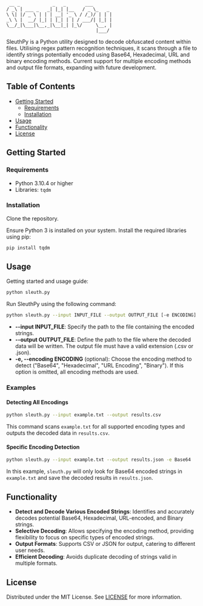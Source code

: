 ```
 __ _            _   _       ___       
/ _\ | ___ _   _| |_| |__   / _ \_   _ 
\ \| |/ _ \ | | | __| '_ \ / /_)/ | | |
_\ \ |  __/ |_| | |_| | | / ___/| |_| |
\__/_|\___|\__,_|\__|_| |_\/     \__, |
                                 |___/ 
```

SleuthPy is a Python utility designed to decode obfuscated content within files. Utilising regex pattern recognition techniques, it scans through a file to identify strings potentially encoded using Base64, Hexadecimal, URL and binary encoding methods. Current support for multiple encoding methods and output file formats, expanding with future development.

## Table of Contents
- [Getting Started](#getting-started)
  - [Requirements](#requirements)
  - [Installation](#installation)
- [Usage](#usage)
- [Functionality](#functionality)
- [License](#license)

## Getting Started

### Requirements
- Python 3.10.4 or higher
- Libraries: `tqdm`

### Installation
Clone the repository.

Ensure Python 3 is installed on your system. Install the required libraries using pip:

```bash
pip install tqdm
```

## Usage
Getting started and usage guide:

```bash
python sleuth.py
```

Run SleuthPy using the following command:

```bash
python sleuth.py --input INPUT_FILE --output OUTPUT_FILE [-e ENCODING]
```

- **--input INPUT_FILE**: Specify the path to the file containing the encoded strings.
- **--output OUTPUT_FILE**: Define the path to the file where the decoded data will be written. The output file must have a valid extension (.csv or .json).
- **-e, --encoding ENCODING** (optional): Choose the encoding method to detect ("Base64", "Hexadecimal", "URL Encoding", "Binary"). If this option is omitted, all encoding methods are used.

### Examples

#### Detecting All Encodings
```bash
python sleuth.py --input example.txt --output results.csv
```
This command scans `example.txt` for all supported encoding types and outputs the decoded data in `results.csv`.

#### Specific Encoding Detection
```bash
python sleuth.py --input example.txt --output results.json -e Base64
```
In this example, `sleuth.py` will only look for Base64 encoded strings in `example.txt` and save the decoded results in `results.json`.

## Functionality
- **Detect and Decode Various Encoded Strings**: Identifies and accurately decodes potential Base64, Hexadecimal, URL-encoded, and Binary strings.
- **Selective Decoding**: Allows specifying the encoding method, providing flexibility to focus on specific types of encoded strings.
- **Output Formats**: Supports CSV or JSON for output, catering to different user needs.
- **Efficient Decoding**: Avoids duplicate decoding of strings valid in multiple formats.

## License
Distributed under the MIT License. See [LICENSE](LICENSE) for more information.
